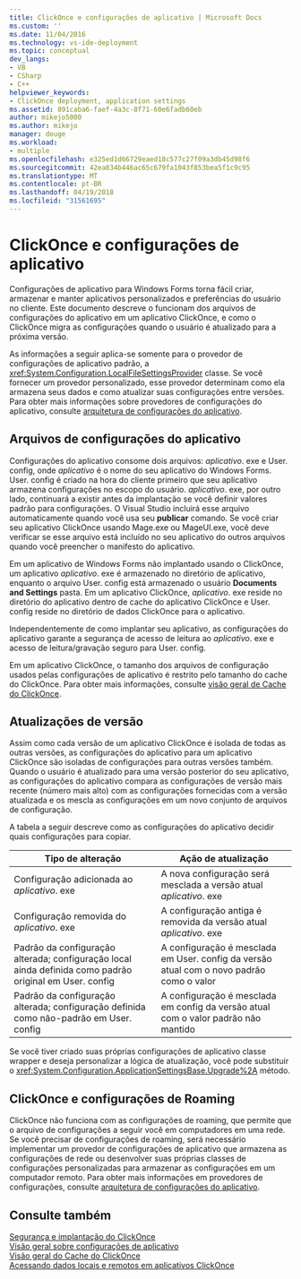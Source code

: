 ```yaml
---
title: ClickOnce e configurações de aplicativo | Microsoft Docs
ms.custom: ''
ms.date: 11/04/2016
ms.technology: vs-ide-deployment
ms.topic: conceptual
dev_langs:
- VB
- CSharp
- C++
helpviewer_keywords:
- ClickOnce deployment, application settings
ms.assetid: 891caba6-faef-4a3c-8f71-60e6fadb60eb
author: mikejo5000
ms.author: mikejo
manager: douge
ms.workload:
- multiple
ms.openlocfilehash: e325ed1d66729eaed18c577c27f09a3db45d98f6
ms.sourcegitcommit: 42ea834b446ac65c679fa1043f853bea5f1c9c95
ms.translationtype: MT
ms.contentlocale: pt-BR
ms.lasthandoff: 04/19/2018
ms.locfileid: "31561695"
---
```

# <a name="clickonce-and-application-settings"></a>ClickOnce e configurações de aplicativo
Configurações de aplicativo para Windows Forms torna fácil criar, armazenar e manter aplicativos personalizados e preferências do usuário no cliente. Este documento descreve o funcionam dos arquivos de configurações do aplicativo em um aplicativo ClickOnce, e como o ClickOnce migra as configurações quando o usuário é atualizado para a próxima versão.  
  
 As informações a seguir aplica-se somente para o provedor de configurações de aplicativo padrão, a <xref:System.Configuration.LocalFileSettingsProvider> classe. Se você fornecer um provedor personalizado, esse provedor determinam como ela armazena seus dados e como atualizar suas configurações entre versões. Para obter mais informações sobre provedores de configurações do aplicativo, consulte [arquitetura de configurações do aplicativo](/dotnet/framework/winforms/advanced/application-settings-architecture).  
  
## <a name="application-settings-files"></a>Arquivos de configurações do aplicativo  
 Configurações do aplicativo consome dois arquivos: *aplicativo*. exe e User. config, onde *aplicativo* é o nome do seu aplicativo do Windows Forms. User. config é criado na hora do cliente primeiro que seu aplicativo armazena configurações no escopo do usuário. *aplicativo*. exe, por outro lado, continuará a existir antes da implantação se você definir valores padrão para configurações. O Visual Studio incluirá esse arquivo automaticamente quando você usa seu **publicar** comando. Se você criar seu aplicativo ClickOnce usando Mage.exe ou MageUI.exe, você deve verificar se esse arquivo está incluído no seu aplicativo do outros arquivos quando você preencher o manifesto do aplicativo.  
  
 Em um aplicativo de Windows Forms não implantado usando o ClickOnce, um aplicativo *aplicativo*. exe é armazenado no diretório de aplicativo, enquanto o arquivo User. config está armazenado o usuário **Documents and Settings**  pasta. Em um aplicativo ClickOnce, *aplicativo*. exe reside no diretório do aplicativo dentro de cache do aplicativo ClickOnce e User. config reside no diretório de dados ClickOnce para o aplicativo.  
  
 Independentemente de como implantar seu aplicativo, as configurações do aplicativo garante a segurança de acesso de leitura ao *aplicativo*. exe e acesso de leitura/gravação seguro para User. config.  
  
 Em um aplicativo ClickOnce, o tamanho dos arquivos de configuração usados pelas configurações de aplicativo é restrito pelo tamanho do cache do ClickOnce. Para obter mais informações, consulte [visão geral de Cache do ClickOnce](../deployment/clickonce-cache-overview.md).  
  
## <a name="version-upgrades"></a>Atualizações de versão  
 Assim como cada versão de um aplicativo ClickOnce é isolada de todas as outras versões, as configurações do aplicativo para um aplicativo ClickOnce são isoladas de configurações para outras versões também. Quando o usuário é atualizado para uma versão posterior do seu aplicativo, as configurações do aplicativo compara as configurações de versão mais recente (número mais alto) com as configurações fornecidas com a versão atualizada e os mescla as configurações em um novo conjunto de arquivos de configuração.  
  
 A tabela a seguir descreve como as configurações do aplicativo decidir quais configurações para copiar.  
  
|Tipo de alteração|Ação de atualização|  
|--------------------|--------------------|  
|Configuração adicionada ao *aplicativo*. exe|A nova configuração será mesclada a versão atual *aplicativo*. exe|  
|Configuração removida do *aplicativo*. exe|A configuração antiga é removida da versão atual *aplicativo*. exe|  
|Padrão da configuração alterada; configuração local ainda definida como padrão original em User. config|A configuração é mesclada em User. config da versão atual com o novo padrão como o valor|  
|Padrão da configuração alterada; configuração definida como não-padrão em User. config|A configuração é mesclada em config da versão atual com o valor padrão não mantido|  
  
 Se você tiver criado suas próprias configurações de aplicativo classe wrapper e deseja personalizar a lógica de atualização, você pode substituir o <xref:System.Configuration.ApplicationSettingsBase.Upgrade%2A> método.  
  
## <a name="clickonce-and-roaming-settings"></a>ClickOnce e configurações de Roaming  
 ClickOnce não funciona com as configurações de roaming, que permite que o arquivo de configurações a seguir você em computadores em uma rede. Se você precisar de configurações de roaming, será necessário implementar um provedor de configurações de aplicativo que armazena as configurações de rede ou desenvolver suas próprias classes de configurações personalizadas para armazenar as configurações em um computador remoto. Para obter mais informações em provedores de configurações, consulte [arquitetura de configurações do aplicativo](/dotnet/framework/winforms/advanced/application-settings-architecture).  
  
## <a name="see-also"></a>Consulte também  
 [Segurança e implantação do ClickOnce](../deployment/clickonce-security-and-deployment.md)   
 [Visão geral sobre configurações de aplicativo](/dotnet/framework/winforms/advanced/application-settings-overview)   
 [Visão geral do Cache do ClickOnce](../deployment/clickonce-cache-overview.md)   
 [Acessando dados locais e remotos em aplicativos ClickOnce](../deployment/accessing-local-and-remote-data-in-clickonce-applications.md)
